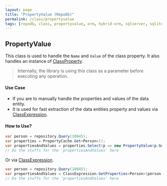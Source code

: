 ```yaml
---
layout: page
title: "PropertyValue (RepoDb)"
permalink: /class/propertyvalue
tags: [repodb, class, propertyvalue, orm, hybrid-orm, sqlserver, sqlite, mysql, postgresql]
---
```


## PropertyValue

This class is used to handle the `Name` and `Value` of the class property. It also handles an instance of [ClassProperty](/class/classproperty).

> Internally, the library is using this class as a parameter before executing any operation.

#### Use Case

- If you are to manually handle the properties and values of the data entity.
- It is used for fast extraction of the data entities property and values via [ClassExpression](/class/classexpression).

#### How to Use?

```csharp
var person = repository.Query(10045);
var properties = PropertyCache.Get<Person>();
var propertiesAndValues = properties.Select(p => new PropertyValue(p.GetMappedName(), p.PropertyInfo.GetValue(person), p));
// Do the stuffs for the 'propertiesAndValues' here
```

Or via [ClassExpression](/class/classexpression).

```csharp
var person = repository.Query(10045);
var propertiesAndValues = ClassExpression.GetProperties<Person>(person);
// Do the stuffs for the 'propertiesAndValues' here
```